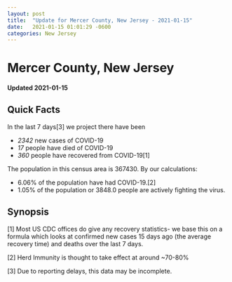 ```yaml
---
layout: post
title:  "Update for Mercer County, New Jersey - 2021-01-15"
date:   2021-01-15 01:01:29 -0600
categories: New Jersey
---
```


# Mercer County, New Jersey
#### Updated 2021-01-15

## Quick Facts

In the last 7 days[3] we project there have been
- *2342* new cases of COVID-19
- *17* people have died of COVID-19
- *360* people have recovered from COVID-19[1]

The population in this census area is 367430. By our calculations:
- 6.06% of the population have had COVID-19.[2]
- 1.05% of the population or 3848.0 people are actively fighting the virus.

## Synopsis




[1] Most US CDC offices do give any recovery statistics- we base this on a formula which looks at confirmed new cases
15 days ago (the average recovery time) and deaths over the last 7 days.

[2] Herd Immunity is thought to take effect at around ~70-80%

[3] Due to reporting delays, this data may be incomplete.
 
    